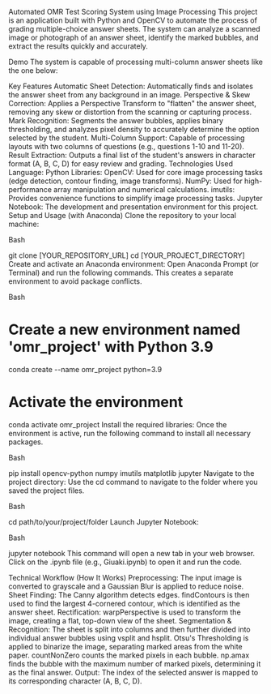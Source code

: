 Automated OMR Test Scoring System using Image Processing
This project is an application built with Python and OpenCV to automate the process of grading multiple-choice answer sheets. The system can analyze a scanned image or photograph of an answer sheet, identify the marked bubbles, and extract the results quickly and accurately.

Demo
The system is capable of processing multi-column answer sheets like the one below:

Key Features
Automatic Sheet Detection: Automatically finds and isolates the answer sheet from any background in an image.
Perspective & Skew Correction: Applies a Perspective Transform to "flatten" the answer sheet, removing any skew or distortion from the scanning or capturing process.
Mark Recognition: Segments the answer bubbles, applies binary thresholding, and analyzes pixel density to accurately determine the option selected by the student.
Multi-Column Support: Capable of processing layouts with two columns of questions (e.g., questions 1-10 and 11-20).
Result Extraction: Outputs a final list of the student's answers in character format (A, B, C, D) for easy review and grading.
Technologies Used
Language: Python
Libraries:
OpenCV: Used for core image processing tasks (edge detection, contour finding, image transforms).
NumPy: Used for high-performance array manipulation and numerical calculations.
imutils: Provides convenience functions to simplify image processing tasks.
Jupyter Notebook: The development and presentation environment for this project.
Setup and Usage (with Anaconda)
Clone the repository to your local machine:

Bash

git clone [YOUR_REPOSITORY_URL]
cd [YOUR_PROJECT_DIRECTORY]
Create and activate an Anaconda environment:
Open Anaconda Prompt (or Terminal) and run the following commands. This creates a separate environment to avoid package conflicts.

Bash

# Create a new environment named 'omr_project' with Python 3.9
conda create --name omr_project python=3.9

# Activate the environment
conda activate omr_project
Install the required libraries:
Once the environment is active, run the following command to install all necessary packages.

Bash

pip install opencv-python numpy imutils matplotlib jupyter
Navigate to the project directory:
Use the cd command to navigate to the folder where you saved the project files.

Bash

cd path/to/your/project/folder
Launch Jupyter Notebook:

Bash

jupyter notebook
This command will open a new tab in your web browser. Click on the .ipynb file (e.g., Giuaki.ipynb) to open it and run the code.

Technical Workflow (How It Works)
Preprocessing: The input image is converted to grayscale and a Gaussian Blur is applied to reduce noise.
Sheet Finding: The Canny algorithm detects edges. findContours is then used to find the largest 4-cornered contour, which is identified as the answer sheet.
Rectification: warpPerspective is used to transform the image, creating a flat, top-down view of the sheet.
Segmentation & Recognition:
The sheet is split into columns and then further divided into individual answer bubbles using vsplit and hsplit.
Otsu's Thresholding is applied to binarize the image, separating marked areas from the white paper.
countNonZero counts the marked pixels in each bubble.
np.amax finds the bubble with the maximum number of marked pixels, determining it as the final answer.
Output: The index of the selected answer is mapped to its corresponding character (A, B, C, D).
